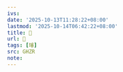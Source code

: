 ```yaml
---
ivs:
date: '2025-10-13T11:28:22+08:00'
lastmod: '2025-10-14T06:42:22+08:00'
title: 󰜮
url: 󰜮
tags: [璿]
src: GHZR
note:
---
```

